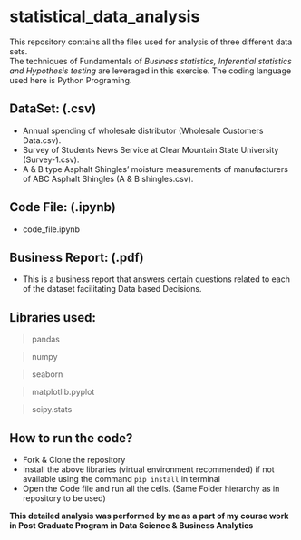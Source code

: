 # statistical_data_analysis
This repository contains all the files used for analysis of three different data sets.<br>
The techniques of Fundamentals of *Business statistics, Inferential statistics and Hypothesis testing* are leveraged in this exercise.
The coding language used here is Python Programing.

## DataSet: (.csv)
- Annual spending of wholesale distributor (Wholesale Customers Data.csv).
- Survey of Students News Service at Clear Mountain State University (Survey-1.csv).
- A &amp; B type Asphalt Shingles’ moisture measurements of manufacturers of ABC Asphalt Shingles (A & B shingles.csv).

## Code File: (.ipynb)
- code_file.ipynb

## Business Report: (.pdf)
- This is a business report that answers certain questions related to each of the dataset facilitating Data based Decisions.  

## Libraries used:
> pandas<br>

> numpy<br>

> seaborn<br>

> matplotlib.pyplot<br>

> scipy.stats<br>

## How to run the code?
- Fork & Clone the repository
- Install the above libraries (virtual environment recommended) if not available using the command `pip install` in terminal
- Open the Code file and run all the cells. (Same Folder hierarchy as in repository to be used)



**This detailed analysis was performed by me as a part of my course work in Post Graduate Program in Data Science & Business Analytics**
 


